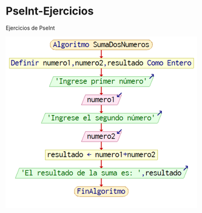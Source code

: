 # PseInt-Ejercicios
Ejercicios de PseInt

![alt text](https://github.com/SanchezRCamilo/PseInt-Ejercicios/blob/main/sumadosnumeros/sumaDosNumeros.png)
